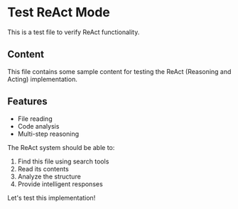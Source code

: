 # Test ReAct Mode

This is a test file to verify ReAct functionality.

## Content

This file contains some sample content for testing the ReAct (Reasoning and Acting) implementation.

## Features

- File reading
- Code analysis
- Multi-step reasoning

The ReAct system should be able to:
1. Find this file using search tools
2. Read its contents
3. Analyze the structure
4. Provide intelligent responses

Let's test this implementation!